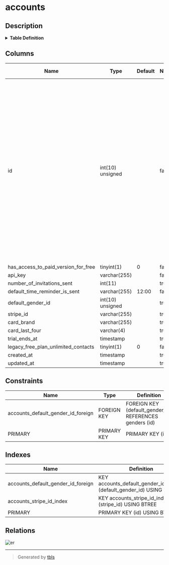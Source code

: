 # accounts

## Description

<details>
<summary><strong>Table Definition</strong></summary>

```sql
CREATE TABLE `accounts` (
  `id` int(10) unsigned NOT NULL AUTO_INCREMENT,
  `has_access_to_paid_version_for_free` tinyint(1) NOT NULL DEFAULT '0',
  `api_key` varchar(255) COLLATE utf8mb4_unicode_ci NOT NULL,
  `number_of_invitations_sent` int(11) DEFAULT NULL,
  `default_time_reminder_is_sent` varchar(255) COLLATE utf8mb4_unicode_ci NOT NULL DEFAULT '12:00',
  `default_gender_id` int(10) unsigned DEFAULT NULL,
  `stripe_id` varchar(255) COLLATE utf8mb4_unicode_ci DEFAULT NULL,
  `card_brand` varchar(255) COLLATE utf8mb4_unicode_ci DEFAULT NULL,
  `card_last_four` varchar(4) COLLATE utf8mb4_unicode_ci DEFAULT NULL,
  `trial_ends_at` timestamp NULL DEFAULT NULL,
  `legacy_free_plan_unlimited_contacts` tinyint(1) NOT NULL DEFAULT '0',
  `created_at` timestamp NULL DEFAULT NULL,
  `updated_at` timestamp NULL DEFAULT NULL,
  PRIMARY KEY (`id`),
  KEY `accounts_default_gender_id_foreign` (`default_gender_id`),
  KEY `accounts_stripe_id_index` (`stripe_id`),
  CONSTRAINT `accounts_default_gender_id_foreign` FOREIGN KEY (`default_gender_id`) REFERENCES `genders` (`id`) ON DELETE SET NULL
) ENGINE=InnoDB DEFAULT CHARSET=utf8mb4 COLLATE=utf8mb4_unicode_ci
```

</details>

## Columns

| Name | Type | Default | Nullable | Extra Definition | Children | Parents | Comment |
| ---- | ---- | ------- | -------- | --------------- | -------- | ------- | ------- |
| id | int(10) unsigned |  | false | auto_increment | [activities](activities.md) [activity_contact](activity_contact.md) [activity_statistics](activity_statistics.md) [activity_type_categories](activity_type_categories.md) [activity_types](activity_types.md) [address_contact_field_label](address_contact_field_label.md) [addressbooks](addressbooks.md) [addresses](addresses.md) [audit_logs](audit_logs.md) [calls](calls.md) [companies](companies.md) [contact_field_contact_field_label](contact_field_contact_field_label.md) [contact_field_labels](contact_field_labels.md) [contact_field_types](contact_field_types.md) [contact_fields](contact_fields.md) [contact_tag](contact_tag.md) [contacts](contacts.md) [conversations](conversations.md) [days](days.md) [debts](debts.md) [documents](documents.md) [emotion_activity](emotion_activity.md) [emotion_call](emotion_call.md) [entries](entries.md) [genders](genders.md) [gifts](gifts.md) [import_job_reports](import_job_reports.md) [import_jobs](import_jobs.md) [invitations](invitations.md) [journal_entries](journal_entries.md) [life_event_categories](life_event_categories.md) [life_event_types](life_event_types.md) [life_events](life_events.md) [messages](messages.md) [metadata_love_relationships](metadata_love_relationships.md) [modules](modules.md) [notes](notes.md) [occupations](occupations.md) [pets](pets.md) [photos](photos.md) [places](places.md) [recovery_codes](recovery_codes.md) [relationship_type_groups](relationship_type_groups.md) [relationship_types](relationship_types.md) [relationships](relationships.md) [reminder_outbox](reminder_outbox.md) [reminder_rules](reminder_rules.md) [reminders](reminders.md) [special_dates](special_dates.md) [synctoken](synctoken.md) [tags](tags.md) [tasks](tasks.md) [term_user](term_user.md) [users](users.md) [weather](weather.md) |  |  |
| has_access_to_paid_version_for_free | tinyint(1) | 0 | false |  |  |  |  |
| api_key | varchar(255) |  | false |  |  |  |  |
| number_of_invitations_sent | int(11) |  | true |  |  |  |  |
| default_time_reminder_is_sent | varchar(255) | 12:00 | false |  |  |  |  |
| default_gender_id | int(10) unsigned |  | true |  |  | [genders](genders.md) |  |
| stripe_id | varchar(255) |  | true |  |  |  |  |
| card_brand | varchar(255) |  | true |  |  |  |  |
| card_last_four | varchar(4) |  | true |  |  |  |  |
| trial_ends_at | timestamp |  | true |  |  |  |  |
| legacy_free_plan_unlimited_contacts | tinyint(1) | 0 | false |  |  |  |  |
| created_at | timestamp |  | true |  |  |  |  |
| updated_at | timestamp |  | true |  |  |  |  |

## Constraints

| Name | Type | Definition |
| ---- | ---- | ---------- |
| accounts_default_gender_id_foreign | FOREIGN KEY | FOREIGN KEY (default_gender_id) REFERENCES genders (id) |
| PRIMARY | PRIMARY KEY | PRIMARY KEY (id) |

## Indexes

| Name | Definition |
| ---- | ---------- |
| accounts_default_gender_id_foreign | KEY accounts_default_gender_id_foreign (default_gender_id) USING BTREE |
| accounts_stripe_id_index | KEY accounts_stripe_id_index (stripe_id) USING BTREE |
| PRIMARY | PRIMARY KEY (id) USING BTREE |

## Relations

![er](accounts.svg)

---

> Generated by [tbls](https://github.com/k1LoW/tbls)
